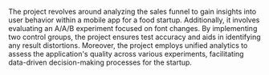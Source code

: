 The project revolves around analyzing the sales funnel to gain insights into user behavior within a mobile app for a food startup. Additionally, it involves evaluating an A/A/B experiment focused on font changes. By implementing two control groups, the project ensures test accuracy and aids in identifying any result distortions. Moreover, the project employs unified analytics to assess the application's quality across various experiments, facilitating data-driven decision-making processes for the startup.